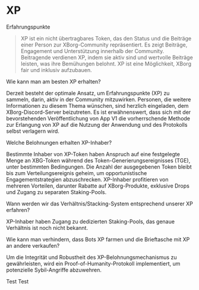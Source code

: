 # XP

Erfahrungspunkte

> XP ist ein nicht übertragbares Token, das den Status und die Beiträge einer Person zur XBorg-Community repräsentiert. Es zeigt Beiträge, Engagement und Unterstützung innerhalb der Community. Beitragende verdienen XP, indem sie aktiv sind und wertvolle Beiträge leisten, was ihre Bemühungen belohnt. XP ist eine Möglichkeit, XBorg fair und inklusiv aufzubauen.

Wie kann man am besten XP erhalten?

Derzeit besteht der optimale Ansatz, um Erfahrungspunkte (XP) zu sammeln, darin, aktiv in der Community mitzuwirken. Personen, die weitere Informationen zu diesem Thema wünschen, sind herzlich eingeladen, dem XBorg-Discord-Server beizutreten. Es ist erwähnenswert, dass sich mit der bevorstehenden Veröffentlichung von App V1 die vorherrschende Methode zur Erlangung von XP auf die Nutzung der Anwendung und des Protokolls selbst verlagern wird.

Welche Belohnungen erhalten XP-Inhaber?

Bestimmte Inhaber von XP-Token haben Anspruch auf eine festgelegte Menge an XBG-Token während des Token-Generierungsereignisses (TGE), unter bestimmten Bedingungen. Die Anzahl der ausgegebenen Token bleibt bis zum Verteilungsereignis geheim, um opportunistische Engagementstrategien abzuschrecken. XP-Inhaber profitieren von mehreren Vorteilen, darunter Rabatte auf XBorg-Produkte, exklusive Drops und Zugang zu separaten Staking-Pools.

Wann werden wir das Verhältnis/Stacking-System entsprechend unserer XP erfahren?

XP-Inhaber haben Zugang zu dedizierten Staking-Pools, das genaue Verhältnis ist noch nicht bekannt.

Wie kann man verhindern, dass Bots XP farmen und die Brieftasche mit XP an andere verkaufen?

Um die Integrität und Robustheit des XP-Belohnungsmechanismus zu gewährleisten, wird ein Proof-of-Humanity-Protokoll implementiert, um potenzielle Sybil-Angriffe abzuwehren.

Test Test